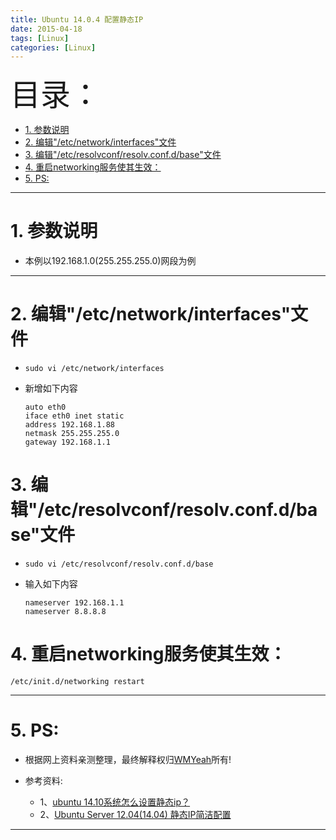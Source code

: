 ```yaml
---
title: Ubuntu 14.0.4 配置静态IP
date: 2015-04-18
tags: [Linux]
categories: [Linux]
---
```


<font size=20>目录：</font>
<!-- TOC -->

- [1. 参数说明](#1-参数说明)
- [2. 编辑"/etc/network/interfaces"文件](#2-编辑etcnetworkinterfaces文件)
- [3. 编辑"/etc/resolvconf/resolv.conf.d/base"文件](#3-编辑etcresolvconfresolvconfdbase文件)
- [4. 重启networking服务使其生效：](#4-重启networking服务使其生效)
- [5. PS:](#5-ps)

<!-- /TOC -->
----

# 1. 参数说明

* 本例以192.168.1.0(255.255.255.0)网段为例

----

# 2. 编辑"/etc/network/interfaces"文件
*	```
	sudo vi /etc/network/interfaces
	```

*	新增如下内容
	```
	auto eth0
	iface eth0 inet static
	address 192.168.1.88
	netmask 255.255.255.0
	gateway 192.168.1.1
	```

# 3. 编辑"/etc/resolvconf/resolv.conf.d/base"文件
*	```
  	sudo vi /etc/resolvconf/resolv.conf.d/base
	```
*	输入如下内容

	```
	nameserver 192.168.1.1
	nameserver 8.8.8.8
	```

# 4. 重启networking服务使其生效：

```
/etc/init.d/networking restart
```

------

# 5. PS:

* 根据网上资料亲测整理，最终解释权归[WMYeah][1]所有!

* 参考资料:

	* 1、[ubuntu 14.10系统怎么设置静态ip？][2]
	* 2、[Ubuntu Server 12.04(14.04) 静态IP简洁配置][3]

------


[1]:http://www.wmyeah.com
[2]:http://jingyan.baidu.com/article/1612d500a0348ee20e1eee0d.html
[3]:http://blog.csdn.net/ichsonx/article/details/40040935
